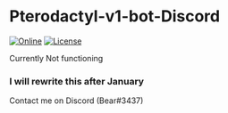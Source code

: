 # Pterodactyl-v1-bot-Discord
[![Online](https://img.shields.io/discord/744871453060759682?color=%237289DA&label=Support&logo=discord&logoColor=white)](https://support.tamako.tech/)
[![License](https://img.shields.io/github/license/BearTS/Pterodactyl-v1-DiscordBot?color=pink&label=License)](https://github.com/BearTS/Pterodactyl-v1-DiscordBot/blob/master/LICENSE)

Currently Not functioning

### I will rewrite this after January 


Contact me on Discord (Bear#3437) 
